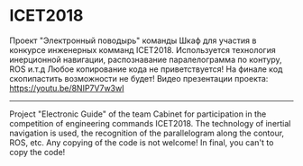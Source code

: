 # ICET2018
Проект "Электронный поводырь" команды Шкаф для участия в конкурсе инженерных комманд ICET2018. Используется технология инерционной навигации, распознавание паралелограмма по контуру, ROS и.т.д Любое копирование кода не приветствуется! На финале код скопипастить возможности не будет! Видео презентации проекта: https://youtu.be/8NIP7V7w3wI
_______________________________________________________________________________________________________________________________
Project "Electronic Guide" of the team Cabinet for participation in the competition of engineering commands ICET2018. The technology of inertial navigation is used, the recognition of the parallelogram along the contour, ROS, etc. Any copying of the code is not welcome! In final, you can't to copy the code!
